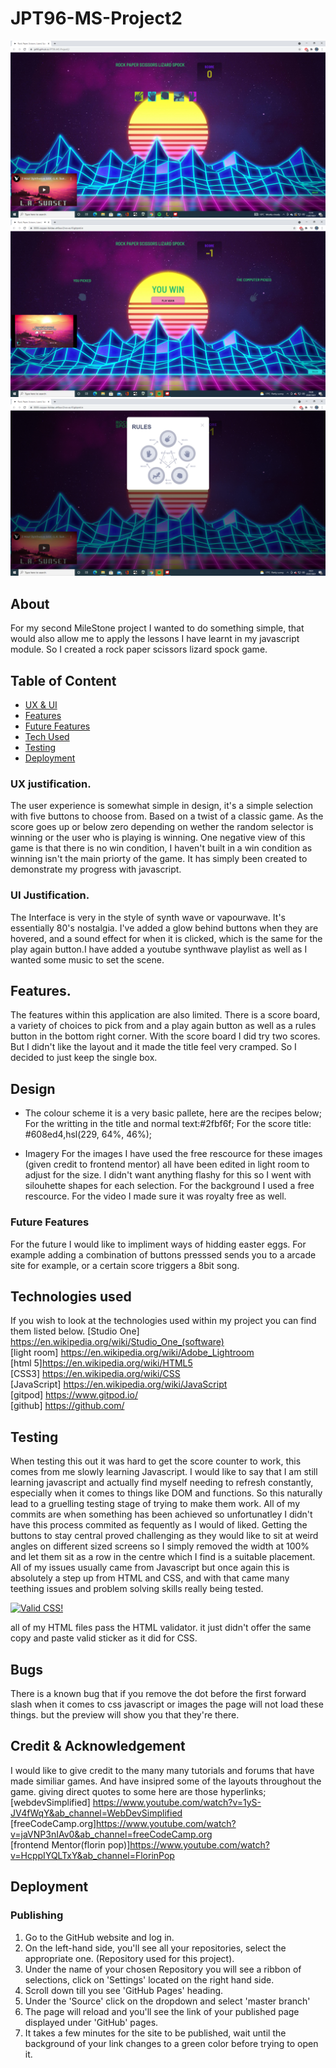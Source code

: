 # JPT96-MS-Project2
![](readme-screenshots/selection-screen.png)
![](readme-screenshots/ressult-screen.png)
![](readme-screenshots/rules.png)
## About

For my second MileStone project I wanted to do something simple, that would also allow me to apply the lessons I have learnt in my javascript module.
So I created a rock paper scissors lizard spock game.

## Table of Content
* [ UX & UI](#my-ux-choices-and-my-ui-choices)
* [Features](#features)
* [Future Features](#future-features)
* [Tech Used](#technologies-used)
* [Testing](#testing)
* [Deployment](#deployment)
### UX justification.
The user experience is somewhat simple in design, it's a simple selection with five buttons to choose from. Based on a twist of a classic game. 
As the score goes up or below zero depending on wether the random selector is winning or the user who is playing is winning. 
One negative view of this game is that there is no win condition, I haven't built in a win condition as winning isn't the main priorty of the game.
It has simply been created to demonstrate my progress with javascript.
### UI Justification.
The Interface is very in the style of synth wave or vapourwave. It's essentially 80's nostalgia. I've added a glow behind buttons when they are hovered,
and a sound effect for when it is clicked, which is the same for the play again button.I have added a youtube synthwave playlist as well as I wanted some 
music to set the scene.
## Features.
The features within this application are also limited. 
There is a score board, a variety of choices to pick from and a play again button as well as a rules button in the bottom right corner.
With the score board I did try two scores. But I didn't like the layout and it made the title feel very cramped. So I decided to just keep the single box.

## Design
* The colour scheme it is a very basic pallete, here are the recipes below;
For the writting in the title and normal text:#2fbf6f;
For the score title: #608ed4,hsl(229, 64%, 46%);

* Imagery
For the images I have used the free rescource for these images (given credit to frontend mentor) all have been edited in light room to adjust for the size.
I didn't want anything flashy for this so I went with silouhette shapes for each selection. 
For the background I used a free rescource. 
For the video I made sure it was royalty free as well.

### Future Features
For the future I would like to impliment ways of hidding easter eggs. For example adding a combination of buttons presssed sends you to a arcade site for example,
or a certain score triggers a 8bit song. 

## Technologies used
If you wish to look at the technologies used within my project you can find them listed below.
[Studio One] <https://en.wikipedia.org/wiki/Studio_One_(software)>
<br>
[light room] <https://en.wikipedia.org/wiki/Adobe_Lightroom>
<br>
[html 5]<https://en.wikipedia.org/wiki/HTML5>
<br>
[CSS3] <https://en.wikipedia.org/wiki/CSS>
<br>
[JavaScript] <https://en.wikipedia.org/wiki/JavaScript>
<br>
[gitpod] <https://www.gitpod.io/>
<br>
[github] <https://github.com/>
<br>
## Testing
When testing this out it was hard to get the score counter to work, this comes from me slowly learning Javascript. I would like to say that I am still learning javascript and actually find myself needing to refresh constantly, especially when it comes to things like DOM and functions. So this naturally lead to a gruelling testing stage of trying to make them work. All of my commits are when something has been achieved so unfortunatley I didn't have this process commited as fequently as I would of liked.
Getting the buttons to stay central proved challenging as they would like to sit at weird angles on different sized screens so I simply removed the width at 100% and let them sit as a row in the centre which I find is a suitable placement.
All of my issues usually came from Javascript but once again this is absolutely a step up from HTML and CSS, and with that came many teething issues and problem solving skills really being tested.
<p>
    <a href="http://jigsaw.w3.org/css-validator/check/referer">
        <img style="border:0;width:88px;height:31px"
            src="http://jigsaw.w3.org/css-validator/images/vcss"
            alt="Valid CSS!" />
    </a>
</p>
            
all of my HTML files pass the HTML validator. it just didn't offer the same copy and paste valid sticker as it did for CSS.


 ## Bugs
 There is a known bug that if you remove the dot before the first forward slash when it comes to css javascript or images the page will not load these things.
 but the preview will show you that they're there. 
 
 ## Credit & Acknowledgement
 I would like to give credit to the many many tutorials and forums that have made similiar games. And have insipred some of the layouts throughout the game.
giving direct quotes to some here are those hyperlinks;
[webdevSimplified] <https://www.youtube.com/watch?v=1yS-JV4fWqY&ab_channel=WebDevSimplified>
<br>
[freeCodeCamp.org]<https://www.youtube.com/watch?v=jaVNP3nIAv0&ab_channel=freeCodeCamp.org>
<br>
[frontend Mentor(florin pop)]<https://www.youtube.com/watch?v=HcppIYQLTxY&ab_channel=FlorinPop>
 
 
 ## Deployment 
 ### Publishing
 1. Go to the GitHub website and log in.
 2. On the left-hand side, you'll see all your repositories, select the appropriate one. (Repository used for this project).
 3. Under the name of your chosen Repository you will see a ribbon of selections, click on 'Settings' located on the right hand side.
 4. Scroll down till you see 'GitHub Pages' heading. 
 5. Under the 'Source' click on the dropdown and select 'master branch' 
 6. The page will reload and you'll see the link of your published page displayed under 'GitHub' pages. 
 7. It takes a few minutes for the site to be published, wait until the background of your link changes to a green color before trying to open it.
 
